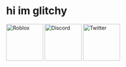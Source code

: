 # hi im glitchy

<a href="https://www.roblox.com/users/1929053738/profile" title="Roblox"><img src="https://3select.ml/rblx.svg" width="100px"
height="100px" alt="Roblox"></a>
<a href="https://discord.com/users/594623277054558242" title="Discord"><img src="https://simpleicons.org/icons/discord.svg" width="100px"
height="100px" alt="Discord"></a>
<a href="https://twitter.com/troIIar" title="Twitter"><img src="https://simpleicons.org/icons/twitter.svg" width="100px"
height="100px" alt="Twitter"></a>
